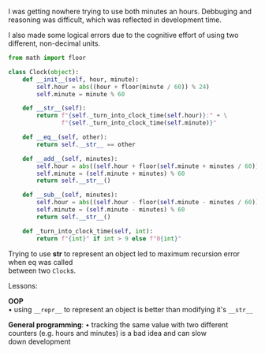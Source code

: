 I was getting nowhere trying to use both minutes an hours.
Debbuging and reasoning was difficult, which was reflected in development time.

I also made some logical errors due to the cognitive effort of using two different, non-decimal units.

```python
from math import floor

class Clock(object):
    def __init__(self, hour, minute):
        self.hour = abs((hour + floor(minute / 60)) % 24)
        self.minute = minute % 60

    def __str__(self):
        return f"{self._turn_into_clock_time(self.hour)}:" + \
               f"{self._turn_into_clock_time(self.minute)}"

    def __eq__(self, other):
        return self.__str__ == other

    def __add__(self, minutes):
        self.hour = abs((self.hour + floor(self.minute + minutes / 60)) % 24)
        self.minute = (self.minute + minutes) % 60
        return self.__str__()

    def __sub__(self, minutes):
        self.hour = abs((self.hour - floor(self.minute - minutes / 60)) % 24)
        self.minute = (self.minute - minutes) % 60
        return self.__str__()

    def _turn_into_clock_time(self, int):
        return f"{int}" if int > 9 else f"0{int}"
```

Trying to use **str** to represent an object led to maximum recursion error when eq was called  
between two `Clock`s.

Lessons:

**OOP**  
• using `__repr__` to represent an object is better than modifying it's `__str__`

**General programming**:
• tracking the same value with two different counters (e.g. hours and minutes) is a bad idea and can slow  
down development
